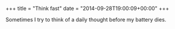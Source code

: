 +++
title = "Think fast"
date = "2014-09-28T19:00:09+00:00"
+++

Sometimes I try to think of a daily thought before my battery dies.
			